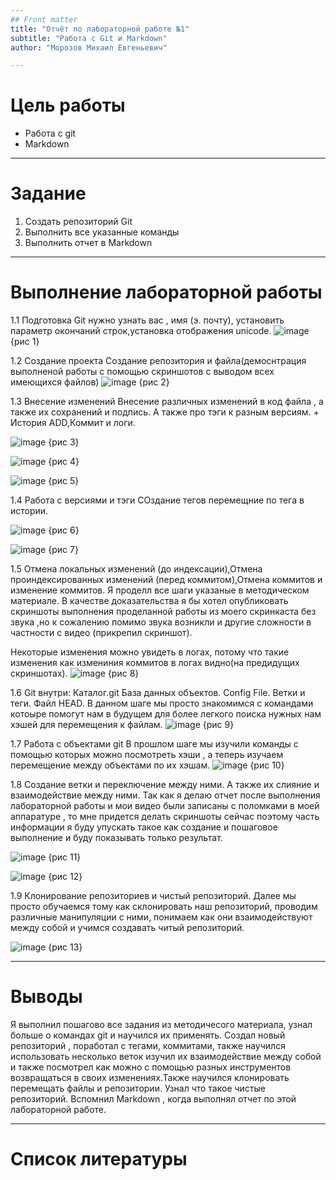 ```yaml
---
## Front matter
title: "Отчёт по лабораторной работе №1"
subtitle: "Работа с Git и Markdown"
author: "Морозов Михаил Евгеньевич"

---
```


# Цель работы

* Работа с git
* Markdown
  
---

# Задание 

1. Создать репозиторий Git
2. Выполнить все указанные команды
3. Выполнить отчет в Markdown
---

# Выполнение лабораторной работы
1.1 Подготовка
Git нужно узнать вас , имя (э. почту), установить параметр окончаний строк,установка отображения unicode.
![image](https://github.com/kaoliokkk/os-2024/blob/master/labs2024/lab1/lab%201.1%20.png)
{рис 1}



1.2 Создание проекта
Создание репозитория и файла(демоснтрация выполненой работы с помощью скриншотов с выводом всех имеющихся файлов)
![image](https://github.com/kaoliokkk/os-2024/blob/master/labs2024/lab1/lab%201.2.png)
{рис 2}

1.3 Внесение изменений
Внесение различных изменений в код файла , а также их сохранений и подпись. А также про тэги к разным версиям. + История
ADD,Коммит и логи.

![image](https://github.com/kaoliokkk/os-2024/blob/master/labs2024/lab1/lab%201.3.png)
{рис 3}

![image](https://github.com/kaoliokkk/os-2024/blob/master/labs2024/lab1/lab%201.4.png)
{рис 4}

![image](https://github.com/kaoliokkk/os-2024/blob/master/labs2024/lab1/lab%201.5.png)
{рис 5}

1.4 Работа с версиями и тэги
СОздание тегов перемещние по тега в истории.

![image](https://github.com/kaoliokkk/os-2024/blob/master/labs2024/lab1/lab%201.6.png)
{рис 6}

![image](https://github.com/kaoliokkk/os-2024/blob/master/labs2024/lab1/lab%201.7.png)
{рис 7}


1.5 Отмена локальных изменений (до индексации),Отмена проиндексированных изменений (перед коммитом),Отмена коммитов и изменение коммитов.
Я проделл все шаги указаные в методическом материале. В качестве доказательства я бы хотел опубликовать скриншоты выполнения проделанной работы  из моего скринкаста без звука ,но к сожалению помимо звука возникли и другие сложности в частности с видео (прикрепил скриншот).

Некоторые изменения можно увидеть в логах, потому что такие изменения как измениния коммитов в логах видно(на предидущих скриншотах). 
![image](https://github.com/kaoliokkk/os-2024/blob/master/labs2024/lab1/lab%201.8.png)
{рис 8}

1.6 Git внутри: Каталог.git База данных объектов. Config File. Ветки и теги. Файл HEAD.
В данном шаге мы просто знакомимся с командами котоыре помогут нам в будущем для более легкого поиска нужных нам хэшей для перемещения к файлам.
![image](https://github.com/kaoliokkk/os-2024/blob/master/labs2024/lab1/lab%201.9.png)
{рис 9}

1.7 Работа с объектами git
В прошлом шаге мы изучили команды с помощью которых можно посмотреть хэши , а теперь изучаем перемещение между объектами по их хэшам.
![image](https://github.com/kaoliokkk/os-2024/blob/master/labs2024/lab1/lab%201.10.png)
{рис 10}

1.8 Создание ветки и переключение между ними. А также их слияние и взаимодействие между ними.
Так как я делаю отчет после выполнения лабораторной работы и мои видео были записаны с поломками в моей аппаратуре , то мне придется делать скриншоты сейчас поэтому часть информации я буду упускать такое как создание и пошаговое выполнение и буду показывать только результат. 

![image](https://github.com/kaoliokkk/os-2024/blob/master/labs2024/lab1/lab%201.11.png)
{рис 11}

![image](https://github.com/kaoliokkk/os-2024/blob/master/labs2024/lab1/lab%201.12.png)
{рис 12}

1.9 Клонирование репозиториев и чистый репозиторий.
Далее мы просто обучаемся тому как склонировать наш репозиторий, проводим различные манипуляции с ними, понимаем как они взаимодействуют между собой и учимся создавать читый репозиторий.

![image](https://github.com/kaoliokkk/os-2024/blob/master/labs2024/lab1/lab%201.13.png)
{рис 13}


---
# Выводы
Я выполнил пошагово все задания из методичесого материала, узнал больше о командах git и научился их применять. Создал новый репозиторий , поработал с тегами, коммитами, также научился использовать несколько веток изучил их взаимодействие между собой и также посмотрел как можно с помощью разных инструментов возвращаться в своих изменениях.Также научился клонировать перемещать файлы и репозитории. Узнал что такое чистые репозиторий.
Вспомнил Markdown , когда выполнял отчет по этой лабораторной работе.


---

# Список литературы



